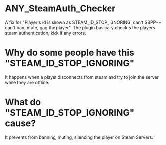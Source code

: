 # ANY_SteamAuth_Checker
A fix for "Player's id is shown as STEAM_ID_STOP_IGNORING, can't SBPP++ can't ban, mute, gag the player". The plugin basically check's the players steam authentication, kick if any errors.

# Why do some people have this "STEAM_ID_STOP_IGNORING"
It happens when a player disconnects from steam and try to join the server while they are offline.

# What do "STEAM_ID_STOP_IGNORING" cause?
It prevents from banning, muting, silencing the player on Steam Servers.

